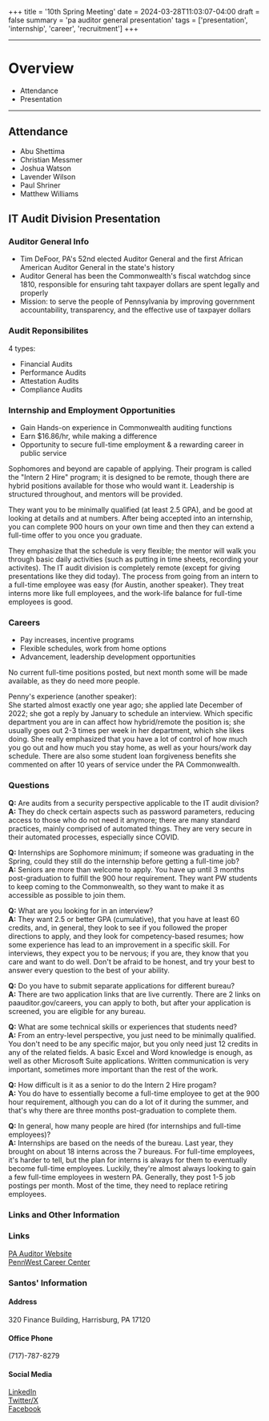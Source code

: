 +++
title = '10th Spring Meeting'
date = 2024-03-28T11:03:07-04:00
draft = false
summary = 'pa auditor general presentation'
tags = ['presentation', 'internship', 'career', 'recruitment']
+++
***
# Overview
- Attendance
- Presentation
***
## Attendance
- Abu Shettima
- Christian Messmer
- Joshua Watson
- Lavender Wilson
- Paul Shriner
- Matthew Williams
## IT Audit Division Presentation
### Auditor General Info
- Tim DeFoor, PA's 52nd elected Auditor General and the first African American Auditor General in the state's history
- Auditor General has been the Commonwealth's fiscal watchdog since 1810, responsible for ensuring taht taxpayer dollars are spent legally and properly
- Mission: to serve the people of Pennsylvania by improving government accountability, transparency, and the effective use of taxpayer dollars
### Audit Reponsibilites
4 types:
- Financial Audits
- Performance Audits
- Attestation Audits
- Compliance Audits
### Internship and Employment Opportunities
- Gain Hands-on experience in Commonwealth auditing functions
- Earn $16.86/hr, while making a difference
- Opportunity to secure full-time employment & a rewarding career in public service

Sophomores and beyond are capable of applying. Their program is called the "Intern 2 Hire" program; it is designed to be remote, though there are hybrid positions available for those who would want it. Leadership is structured throughout, and mentors will be provided. 

They want you to be minimally qualified (at least 2.5 GPA), and be good at looking at details and at numbers. After being accepted into an internship, you can complete 900 hours on your own time and then they can extend a full-time offer to you once you graduate. 

They emphasize that the schedule is very flexible; the mentor will walk you through basic daily activities (such as putting in time sheets, recording your activites). The IT audit division is completely remote (except for giving presentations like they did today). The process from going from an intern to a full-time employee was easy (for Austin, another speaker). They treat interns more like full employees, and the work-life balance for full-time employees is good. 
### Careers
- Pay increases, incentive programs
- Flexible schedules, work from home options
- Advancement, leadership development opportunities

No current full-time positions posted, but next month some will be made available, as they do need more people. 

Penny's experience (another speaker):  
She started almost exactly one year ago; she applied late December of 2022; she got a reply by January to schedule an interview. Which specific department you are in can affect how hybrid/remote the position is; she usually goes out 2-3 times per week in her department, which she likes doing. She really emphasized that you have a lot of control of how much you go out and how much you stay home, as well as your hours/work day schedule. There are also some student loan forgiveness benefits she commented on after 10 years of service under the PA Commonwealth. 

### Questions
**Q:** Are audits from a security perspective applicable to the IT audit division?  
**A:** They do check certain aspects such as password parameters, reducing access to those who do not need it anymore; there are many standard practices, mainly comprised of automated things. They are very secure in their automated processes, especially since COVID. 

**Q:** Internships are Sophomore minimum; if someone was graduating in the Spring, could they still do the internship before getting a full-time job?  
**A:** Seniors are more than welcome to apply. You have up until 3 months post-graduation to fulfill the 900 hour requirement. They want PW students to keep coming to the Commonwealth, so they want to make it as accessible as possible to join them.

**Q:** What are you looking for in an interview?  
**A:** They want 2.5 or better GPA (cumulative), that you have at least 60 credits, and, in general, they look to see if you followed the proper directions to apply, and they look for competency-based resumes; how some experience has lead to an improvement in a specific skill. For interviews, they expect you to be nervous; if you are, they know that you care and want to do well. Don't be afraid to be honest, and try your best to answer every question to the best of your ability. 

**Q:** Do you have to submit separate applications for different bureau?  
**A:** There are two application links that are live currently. There are 2 links on paauditor.gov/careers, you can apply to both, but after your application is screened, you are eligible for any bureau. 

**Q:** What are some technical skills or experiences that students need?  
**A:** From an entry-level perspective, you just need to be minimally qualified. You don't need to be any specific major, but you only need just 12 credits in any of the related fields. A basic Excel and Word knowledge is enough, as well as other Microsoft Suite applications. Written communication is very important, sometimes more important than the rest of the work.

**Q:** How difficult is it as a senior to do the Intern 2 Hire progam?  
**A:** You do have to essentially become a full-time employee to get at the 900 hour requirement, although you can do a lot of it during the summer, and that's why there are three months post-graduation to complete them. 

**Q:** In general, how many people are hired (for internships and full-time employees)?  
**A:** Internships are based on the needs of the bureau. Last year, they brought on about 18 interns across the 7 bureaus. For full-time employees, it's harder to tell, but the plan for interns is always for them to eventually become full-time employees. Luckily, they're almost always looking to gain a few full-time employees in western PA. Generally, they post 1-5 job postings per month. Most of the time, they need to replace retiring employees. 
### Links and Other Information
### Links
[PA Auditor Website](https://www.paauditor.gov/)  
[PennWest Career Center](https://career.pennwest.edu/)  
### Santos' Information
#### Address
320 Finance Building, Harrisburg, PA 17120
#### Office Phone
(717)-787-8279
#### Social Media
[LinkedIn](https://www.linkedin.com/company/paauditorgen/)  
[Twitter/X](https://twitter.com/PAAuditorGen)  
[Facebook](https://www.facebook.com/PaAuditorGeneral/)
